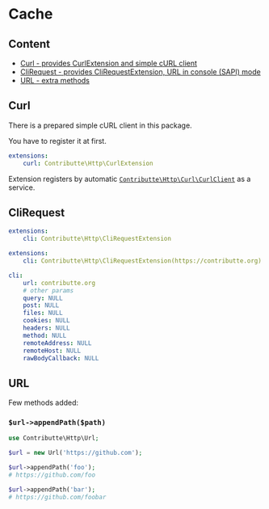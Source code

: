 # Cache

## Content

- [Curl - provides CurlExtension and simple cURL client](#curl)
- [CliRequest - provides CliRequestExtension, URL in console (SAPI) mode](#clirequest)
- [URL - extra methods](#url)

## Curl

There is a prepared simple cURL client in this package.

You have to register it at first.

```yaml
extensions:
    curl: Contributte\Http\CurlExtension
```

Extension registers by automatic [`Contributte\Http\Curl\CurlClient`](https://github.com/contributte/http/blob/master/src/Curl/CurlClient.php) as a service.

## CliRequest

```yaml
extensions:
    cli: Contributte\Http\CliRequestExtension
```

```yaml
extensions:
    cli: Contributte\Http\CliRequestExtension(https://contributte.org)
```

```yaml
cli:
    url: contributte.org
    # other params
    query: NULL
    post: NULL
    files: NULL
    cookies: NULL
    headers: NULL
    method: NULL
    remoteAddress: NULL
    remoteHost: NULL
    rawBodyCallback: NULL
```

## URL

Few methods added:

### `$url->appendPath($path)`

```php
use Contributte\Http\Url;

$url = new Url('https://github.com');

$url->appendPath('foo');
# https://github.com/foo

$url->appendPath('bar');
# https://github.com/foobar
```

